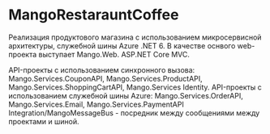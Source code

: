 # MangoRestarauntCoffee

Реализация продуктового магазина с использованием микросервисной архитектуры, служебной шины Azure .NET 6.
В качестве оснвого web-проекта выступает Mango.Web. ASP.NET Core MVC.

API-проекты с использованием синхронного вызова: Mango.Services.CouponAPI, Mango.Services.ProductAPI, Mango.Services.ShoppingCartAPI, Mango.Services Identity.
API-проекты с использованием служебной шины Azure: Mango.Services.OrderAPI, Mango.Services.Email, Mango.Services.PaymentAPI
Integration/MangoMessageBus - посредник между сообщениями между проектами и шиной.

